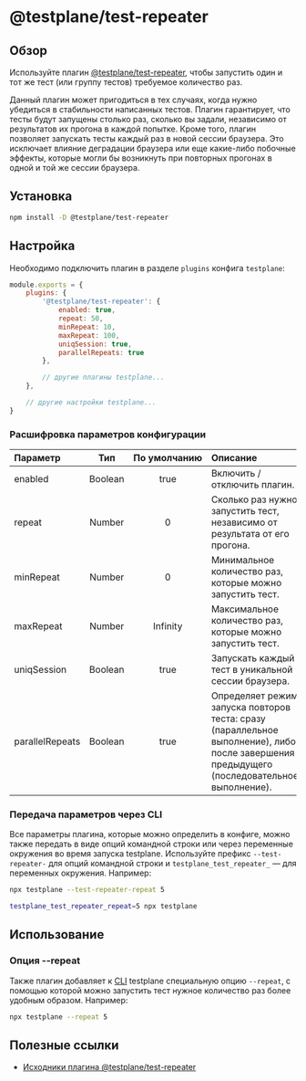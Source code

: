 # @testplane/test-repeater

## Обзор

Используйте плагин [@testplane/test-repeater][@testplane/test-repeater], чтобы запустить один и тот же тест (или группу тестов) требуемое количество раз.

Данный плагин может пригодиться в тех случаях, когда нужно убедиться в стабильности написанных тестов. Плагин гарантирует, что тесты будут запущены столько раз, сколько вы задали, независимо от результатов их прогона в каждой попытке. Кроме того, плагин позволяет запускать тесты каждый раз в новой сессии браузера. Это исключает влияние деградации браузера или еще какие-либо побочные эффекты, которые могли бы возникнуть при повторных прогонах в одной и той же сессии браузера.

## Установка

```bash
npm install -D @testplane/test-repeater
```

## Настройка

Необходимо подключить плагин в разделе `plugins` конфига `testplane`:

```javascript
module.exports = {
    plugins: {
        '@testplane/test-repeater': {
            enabled: true,
            repeat: 50,
            minRepeat: 10,
            maxRepeat: 100,
            uniqSession: true,
            parallelRepeats: true
        },

        // другие плагины testplane...
    },

    // другие настройки testplane...
}
```

### Расшифровка параметров конфигурации

| **Параметр** | **Тип** | **По&nbsp;умолчанию** | **Описание** |
| :--- | :---: | :---: | :--- |
| enabled | Boolean | true | Включить / отключить плагин. |
| repeat | Number | 0 | Сколько раз нужно запустить тест, независимо от результата от его прогона. |
| minRepeat | Number | 0 | Минимальное количество раз, которые можно запустить тест. |
| maxRepeat | Number | Infinity | Максимальное количество раз, которые можно запустить тест. |
| uniqSession | Boolean | true | Запускать каждый тест в уникальной сессии браузера. |
| parallelRepeats | Boolean | true | Определяет режим запуска повторов теста: сразу (параллельное выполнение), либо после завершения предыдущего (последовательное выполнение). |

### Передача параметров через CLI

Все параметры плагина, которые можно определить в конфиге, можно также передать в виде опций командной строки или через переменные окружения во время запуска testplane. Используйте префикс `--test-repeater-` для опций командной строки и `testplane_test_repeater_` &mdash; для переменных окружения. Например:

```bash
npx testplane --test-repeater-repeat 5
```

```bash
testplane_test_repeater_repeat=5 npx testplane
```

## Использование

### Опция --repeat

Также плагин добавляет к [CLI][cli] testplane специальную опцию `--repeat`, с помощью которой можно запустить тест нужное количество раз более удобным образом. Например:

```bash
npx testplane --repeat 5
```

[cli]: https://ru.wikipedia.org/wiki/Интерфейс_командной_строки

## Полезные ссылки

* [Исходники плагина @testplane/test-repeater][@testplane/test-repeater]

[@testplane/test-repeater]: https://github.com/gemini-testing/testplane-test-repeater
[cli]: https://ru.wikipedia.org/wiki/Интерфейс_командной_строки

